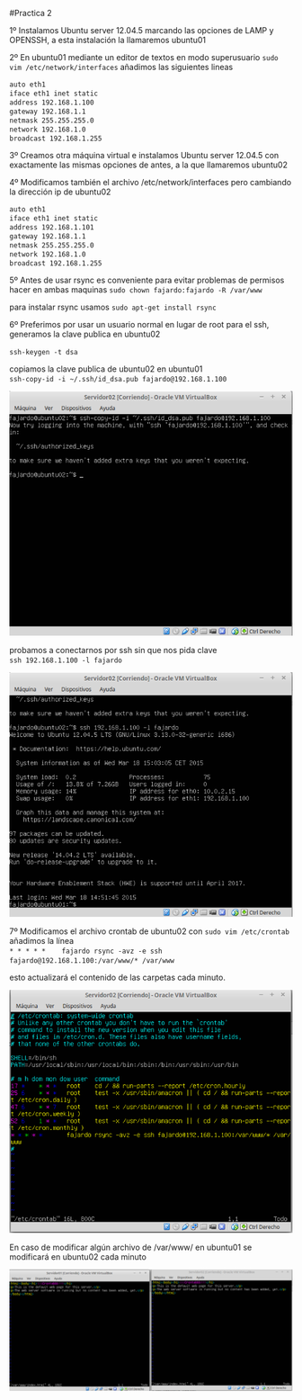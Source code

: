 ﻿
#Practica 2

[cpClavePublica]:https://github.com/odrajaf/swap1415/blob/master/Practica2/copiando%20clave%20publica.png
[sshClavePub]:https://github.com/odrajaf/swap1415/blob/master/Practica2/ssh%20mediante%20clave%20publica.png
[crontab]:https://github.com/odrajaf/swap1415/blob/master/Practica2/crontab.png
[resultado]:https://github.com/odrajaf/swap1415/blob/master/Practica2/contrab%20con%20rsync.png

1º Instalamos Ubuntu server 12.04.5 marcando las opciones de LAMP y OPENSSH, a esta instalación la llamaremos ubuntu01

2º En ubuntu01 mediante un editor de textos en modo superusuario 
`sudo vim /etc/network/interfaces` añadimos las siguientes lineas

    auto eth1
    iface eth1 inet static
    address 192.168.1.100
    gateway 192.168.1.1
    netmask 255.255.255.0
    network 192.168.1.0
    broadcast 192.168.1.255


3º Creamos otra máquina virtual e instalamos Ubuntu server 12.04.5 con exactamente las mismas opciones de antes, a la que llamaremos ubuntu02

4º Modificamos también el archivo /etc/network/interfaces pero cambiando la dirección ip de ubuntu02

    auto eth1
    iface eth1 inet static
    address 192.168.1.101
    gateway 192.168.1.1
    netmask 255.255.255.0
    network 192.168.1.0
    broadcast 192.168.1.255


5º Antes de usar rsync es conveniente para evitar problemas de permisos hacer en ambas maquinas `sudo chown fajardo:fajardo -R /var/www`

para instalar rsync usamos `sudo apt-get install rsync`
		

6º Preferimos por usar un usuario normal en lugar de root para el ssh,
   generamos la clave publica en ubuntu02 
   
   `ssh-keygen -t dsa`

copiamos la clave publica de ubuntu02 en ubuntu01<br/>
`ssh-copy-id -i ~/.ssh/id_dsa.pub fajardo@192.168.1.100`
	
![alt text][cpClavePublica]

probamos a conectarnos por ssh sin que nos pida clave<br/>
	`ssh 192.168.1.100 -l fajardo`
	
![alt text][sshClavePub]

7º Modificamos el archivo crontab de ubuntu02 con `sudo vim /etc/crontab`
añadimos la línea<br/>`* * * * *	fajardo	rsync -avz -e ssh fajardo@192.168.1.100:/var/www/* /var/www`

esto actualizará el contenido de las carpetas cada minuto.

![alt text][crontab]

En caso de modificar algún archivo de /var/www/ en ubuntu01 se modificará en ubuntu02 cada minuto

![alt text][resultado]
	


